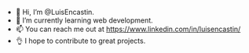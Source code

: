- 👋 Hi, I’m @LuisEncastin.
- 🌱 I’m currently learning web development.
- 📫 You can reach me out at https://www.linkedin.com/in/luisencastin/
- 👌 I hope to contribute to great projects.


